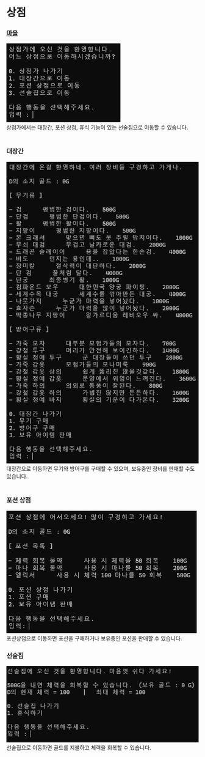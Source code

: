 # 상점
### [마을](https://github.com/xoxohoon01/Team-5_Text-RPG/blob/main/TOWN.md)</br>
![image](https://github.com/xoxohoon01/Team-5_Text-RPG/blob/main/Shop_1.png)</br>
상점가에서는 대장간, 포션 상점, 휴식 기능이 있는 선술집으로 이동할 수 있습니다.</br></br>

### 대장간
![image](https://github.com/xoxohoon01/Team-5_Text-RPG/blob/main/Shop_2.png)</br>
대장간으로 이동하면 무기와 방어구를 구매할 수 있으며, 보유중인 장비를 판매할 수도 있습니다.</br></br>

### 포션 상점
![image](https://github.com/xoxohoon01/Team-5_Text-RPG/blob/main/Shop_3.png)</br>
포션상점으로 이동하면 포션을 구매하거나 보유중인 포션을 판매할 수 있습니다.

### 선술집
![image](https://github.com/xoxohoon01/Team-5_Text-RPG/blob/main/Shop_4.png)</br>
선술집으로 이동하면 골드를 지불하고 체력을 회복할 수 있습니다.


